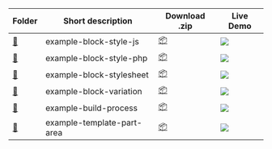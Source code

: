 <!-- Please, do not remove these @TABLE EXAMPLES BEGIN and @TABLE EXAMPLES END comments or modify the table inside. This table is automatically generated from the data at data/examples.json and data/tags.json -->
<!-- @TABLE EXAMPLES BEGIN -->
| Folder                                                                                                              | Short description          | Download .zip                                                                                                                   | Live Demo                                                                                                                                                                                                                                                                                                                                                                                                                                                                                                                                                                                                                                                                                                                                                                                                                                 |
| ------------------------------------------------------------------------------------------------------------------- | -------------------------- | ------------------------------------------------------------------------------------------------------------------------------- | ----------------------------------------------------------------------------------------------------------------------------------------------------------------------------------------------------------------------------------------------------------------------------------------------------------------------------------------------------------------------------------------------------------------------------------------------------------------------------------------------------------------------------------------------------------------------------------------------------------------------------------------------------------------------------------------------------------------------------------------------------------------------------------------------------------------------------------------- |
| [📁](https://github.com/wordpress-juanmaguitar/block-theme-examples/tree/master/plugins/example-block-style-js)     | example-block-style-js     | [📦](https://raw.githubusercontent.com/wordpress-juanmaguitar/block-theme-examples/master/_zips/example-block-style-js.zip)     | [![](https://raw.githubusercontent.com/wordpress-juanmaguitar/block-theme-examples/master/_assets/icon-wp.svg)](https://playground.wordpress.net/#{%22$schema%22:%22https://playground.wordpress.net/blueprint-schema.json%22,%22landingPage%22:%22/wp-admin/themes.php%22,%22steps%22:[{%22step%22:%22installTheme%22,%22themeZipFile%22:{%22resource%22:%22url%22,%22url%22:%22https://raw.githubusercontent.com/wordpress-juanmaguitar/block-theme-examples/master/zips/base.zip%22}},{%22step%22:%22installTheme%22,%22themeZipFile%22:{%22resource%22:%22url%22,%22url%22:%22https://raw.githubusercontent.com/wordpress-juanmaguitar/block-theme-examples/master/_zips/example-block-style-js.zip%22},%22options%22:{%22activate%22:true}},{%22step%22:%22login%22,%22username%22:%22admin%22,%22password%22:%22password%22}]})     |
| [📁](https://github.com/wordpress-juanmaguitar/block-theme-examples/tree/master/plugins/example-block-style-php)    | example-block-style-php    | [📦](https://raw.githubusercontent.com/wordpress-juanmaguitar/block-theme-examples/master/_zips/example-block-style-php.zip)    | [![](https://raw.githubusercontent.com/wordpress-juanmaguitar/block-theme-examples/master/_assets/icon-wp.svg)](https://playground.wordpress.net/#{%22$schema%22:%22https://playground.wordpress.net/blueprint-schema.json%22,%22landingPage%22:%22/wp-admin/themes.php%22,%22steps%22:[{%22step%22:%22installTheme%22,%22themeZipFile%22:{%22resource%22:%22url%22,%22url%22:%22https://raw.githubusercontent.com/wordpress-juanmaguitar/block-theme-examples/master/zips/base.zip%22}},{%22step%22:%22installTheme%22,%22themeZipFile%22:{%22resource%22:%22url%22,%22url%22:%22https://raw.githubusercontent.com/wordpress-juanmaguitar/block-theme-examples/master/_zips/example-block-style-php.zip%22},%22options%22:{%22activate%22:true}},{%22step%22:%22login%22,%22username%22:%22admin%22,%22password%22:%22password%22}]})    |
| [📁](https://github.com/wordpress-juanmaguitar/block-theme-examples/tree/master/plugins/example-block-stylesheet)   | example-block-stylesheet   | [📦](https://raw.githubusercontent.com/wordpress-juanmaguitar/block-theme-examples/master/_zips/example-block-stylesheet.zip)   | [![](https://raw.githubusercontent.com/wordpress-juanmaguitar/block-theme-examples/master/_assets/icon-wp.svg)](https://playground.wordpress.net/#{%22$schema%22:%22https://playground.wordpress.net/blueprint-schema.json%22,%22landingPage%22:%22/wp-admin/themes.php%22,%22steps%22:[{%22step%22:%22installTheme%22,%22themeZipFile%22:{%22resource%22:%22url%22,%22url%22:%22https://raw.githubusercontent.com/wordpress-juanmaguitar/block-theme-examples/master/zips/base.zip%22}},{%22step%22:%22installTheme%22,%22themeZipFile%22:{%22resource%22:%22url%22,%22url%22:%22https://raw.githubusercontent.com/wordpress-juanmaguitar/block-theme-examples/master/_zips/example-block-stylesheet.zip%22},%22options%22:{%22activate%22:true}},{%22step%22:%22login%22,%22username%22:%22admin%22,%22password%22:%22password%22}]})   |
| [📁](https://github.com/wordpress-juanmaguitar/block-theme-examples/tree/master/plugins/example-block-variation)    | example-block-variation    | [📦](https://raw.githubusercontent.com/wordpress-juanmaguitar/block-theme-examples/master/_zips/example-block-variation.zip)    | [![](https://raw.githubusercontent.com/wordpress-juanmaguitar/block-theme-examples/master/_assets/icon-wp.svg)](https://playground.wordpress.net/#{%22$schema%22:%22https://playground.wordpress.net/blueprint-schema.json%22,%22landingPage%22:%22/wp-admin/themes.php%22,%22steps%22:[{%22step%22:%22installTheme%22,%22themeZipFile%22:{%22resource%22:%22url%22,%22url%22:%22https://raw.githubusercontent.com/wordpress-juanmaguitar/block-theme-examples/master/zips/base.zip%22}},{%22step%22:%22installTheme%22,%22themeZipFile%22:{%22resource%22:%22url%22,%22url%22:%22https://raw.githubusercontent.com/wordpress-juanmaguitar/block-theme-examples/master/_zips/example-block-variation.zip%22},%22options%22:{%22activate%22:true}},{%22step%22:%22login%22,%22username%22:%22admin%22,%22password%22:%22password%22}]})    |
| [📁](https://github.com/wordpress-juanmaguitar/block-theme-examples/tree/master/plugins/example-build-process)      | example-build-process      | [📦](https://raw.githubusercontent.com/wordpress-juanmaguitar/block-theme-examples/master/_zips/example-build-process.zip)      | [![](https://raw.githubusercontent.com/wordpress-juanmaguitar/block-theme-examples/master/_assets/icon-wp.svg)](https://playground.wordpress.net/#{%22$schema%22:%22https://playground.wordpress.net/blueprint-schema.json%22,%22landingPage%22:%22/wp-admin/themes.php%22,%22steps%22:[{%22step%22:%22installTheme%22,%22themeZipFile%22:{%22resource%22:%22url%22,%22url%22:%22https://raw.githubusercontent.com/wordpress-juanmaguitar/block-theme-examples/master/zips/base.zip%22}},{%22step%22:%22installTheme%22,%22themeZipFile%22:{%22resource%22:%22url%22,%22url%22:%22https://raw.githubusercontent.com/wordpress-juanmaguitar/block-theme-examples/master/_zips/example-build-process.zip%22},%22options%22:{%22activate%22:true}},{%22step%22:%22login%22,%22username%22:%22admin%22,%22password%22:%22password%22}]})      |
| [📁](https://github.com/wordpress-juanmaguitar/block-theme-examples/tree/master/plugins/example-template-part-area) | example-template-part-area | [📦](https://raw.githubusercontent.com/wordpress-juanmaguitar/block-theme-examples/master/_zips/example-template-part-area.zip) | [![](https://raw.githubusercontent.com/wordpress-juanmaguitar/block-theme-examples/master/_assets/icon-wp.svg)](https://playground.wordpress.net/#{%22$schema%22:%22https://playground.wordpress.net/blueprint-schema.json%22,%22landingPage%22:%22/wp-admin/themes.php%22,%22steps%22:[{%22step%22:%22installTheme%22,%22themeZipFile%22:{%22resource%22:%22url%22,%22url%22:%22https://raw.githubusercontent.com/wordpress-juanmaguitar/block-theme-examples/master/zips/base.zip%22}},{%22step%22:%22installTheme%22,%22themeZipFile%22:{%22resource%22:%22url%22,%22url%22:%22https://raw.githubusercontent.com/wordpress-juanmaguitar/block-theme-examples/master/_zips/example-template-part-area.zip%22},%22options%22:{%22activate%22:true}},{%22step%22:%22login%22,%22username%22:%22admin%22,%22password%22:%22password%22}]}) |
<!-- @TABLE EXAMPLES END -->
